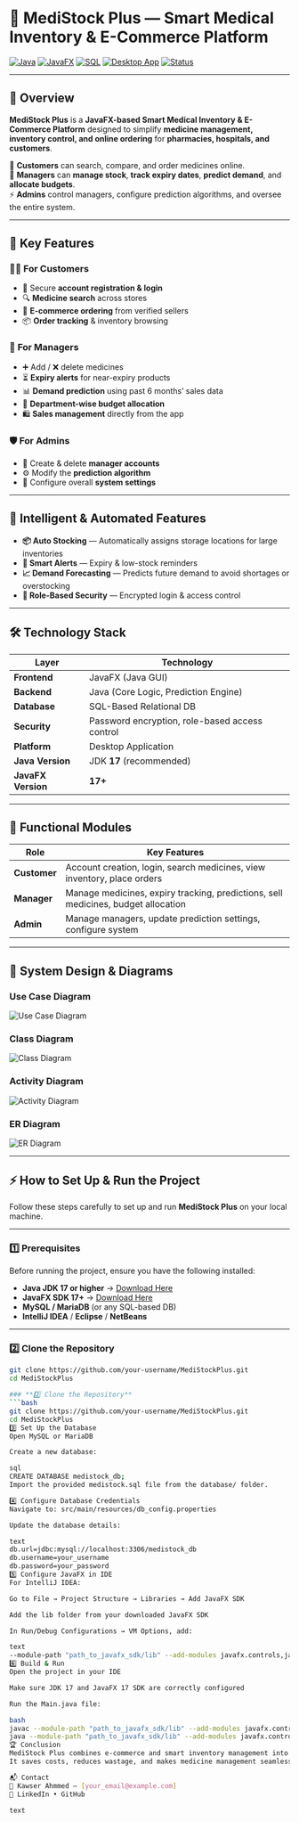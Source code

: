 # 🏥 MediStock Plus — Smart Medical Inventory & E-Commerce Platform

[![Java](https://img.shields.io/badge/Java-FE2020?style=for-the-badge&logo=java&logoColor=white)]()
[![JavaFX](https://img.shields.io/badge/JavaFX-17-0078D7?style=for-the-badge&logo=java&logoColor=white)]()
[![SQL](https://img.shields.io/badge/Database-SQL-blue?style=for-the-badge&logo=databricks&logoColor=white)]()
[![Desktop App](https://img.shields.io/badge/Platform-Desktop%20App-28a745?style=for-the-badge)]()
[![Status](https://img.shields.io/badge/Status-Completed-success?style=for-the-badge)]()

---

## 📌 Overview
**MediStock Plus** is a **JavaFX-based Smart Medical Inventory & E-Commerce Platform** designed to simplify **medicine management, inventory control, and online ordering** for **pharmacies, hospitals, and customers**.  

💊 **Customers** can search, compare, and order medicines online.  
🏪 **Managers** can **manage stock**, **track expiry dates**, **predict demand**, and **allocate budgets**.  
⚡ **Admins** control managers, configure prediction algorithms, and oversee the entire system.

---

## 🚀 Key Features

### 👨‍⚕️ **For Customers**
- 🧾 Secure **account registration & login**
- 🔍 **Medicine search** across stores
- 🛒 **E-commerce ordering** from verified sellers
- 📦 **Order tracking** & inventory browsing

### 🏪 **For Managers**
- ➕ Add / ❌ delete medicines  
- ⏳ **Expiry alerts** for near-expiry products  
- 📊 **Demand prediction** using past 6 months’ sales data  
- 🧮 **Department-wise budget allocation**  
- 🛍 **Sales management** directly from the app  

### 🛡 **For Admins**
- 👥 Create & delete **manager accounts**
- ⚙ Modify the **prediction algorithm**
- 🔧 Configure overall **system settings**

---

## 🤖 Intelligent & Automated Features
- **📦 Auto Stocking** — Automatically assigns storage locations for large inventories  
- **🔔 Smart Alerts** — Expiry & low-stock reminders  
- **📈 Demand Forecasting** — Predicts future demand to avoid shortages or overstocking  
- **🔐 Role-Based Security** — Encrypted login & access control  

---

## 🛠 Technology Stack

| **Layer**        | **Technology**     |
|-------------------|---------------------|
| **Frontend**      | JavaFX (Java GUI)   |
| **Backend**       | Java (Core Logic, Prediction Engine) |
| **Database**      | SQL-Based Relational DB |
| **Security**      | Password encryption, role-based access control |
| **Platform**      | Desktop Application |
| **Java Version**  | JDK **17** (recommended) |
| **JavaFX Version**| **17+** |

---

## 📂 Functional Modules

| **Role**      | **Key Features** |
|--------------|-------------------|
| **Customer** | Account creation, login, search medicines, view inventory, place orders |
| **Manager**  | Manage medicines, expiry tracking, predictions, sell medicines, budget allocation |
| **Admin**    | Manage managers, update prediction settings, configure system |

---

## 🧩 System Design & Diagrams

### **Use Case Diagram**
![Use Case Diagram](docs/use_case_diagram.png)

### **Class Diagram**
![Class Diagram](docs/class_diagram.png)

### **Activity Diagram**
![Activity Diagram](docs/activity_diagram.png)

### **ER Diagram**
![ER Diagram](docs/er_diagram.png)

---

## ⚡ How to Set Up & Run the Project

Follow these steps carefully to set up and run **MediStock Plus** on your local machine.

---

### **1️⃣ Prerequisites**
Before running the project, ensure you have the following installed:
- **Java JDK 17 or higher** → [Download Here](https://jdk.java.net/17/)
- **JavaFX SDK 17+** → [Download Here](https://gluonhq.com/products/javafx/)
- **MySQL / MariaDB** (or any SQL-based DB)
- **IntelliJ IDEA** / **Eclipse** / **NetBeans**

---

### **2️⃣ Clone the Repository**
```bash
git clone https://github.com/your-username/MediStockPlus.git
cd MediStockPlus

### **2️⃣ Clone the Repository**
```bash
git clone https://github.com/your-username/MediStockPlus.git
cd MediStockPlus
3️⃣ Set Up the Database
Open MySQL or MariaDB

Create a new database:

sql
CREATE DATABASE medistock_db;
Import the provided medistock.sql file from the database/ folder.

4️⃣ Configure Database Credentials
Navigate to: src/main/resources/db_config.properties

Update the database details:

text
db.url=jdbc:mysql://localhost:3306/medistock_db
db.username=your_username
db.password=your_password
5️⃣ Configure JavaFX in IDE
For IntelliJ IDEA:

Go to File → Project Structure → Libraries → Add JavaFX SDK

Add the lib folder from your downloaded JavaFX SDK

In Run/Debug Configurations → VM Options, add:

text
--module-path "path_to_javafx_sdk/lib" --add-modules javafx.controls,javafx.fxml
6️⃣ Build & Run
Open the project in your IDE

Make sure JDK 17 and JavaFX 17 SDK are correctly configured

Run the Main.java file:

bash
javac --module-path "path_to_javafx_sdk/lib" --add-modules javafx.controls,javafx.fxml Main.java
java --module-path "path_to_javafx_sdk/lib" --add-modules javafx.controls,javafx.fxml Main
🏆 Conclusion
MediStock Plus combines e-commerce and smart inventory management into one secure, predictive, and user-friendly healthcare solution.
It saves costs, reduces wastage, and makes medicine management seamless for customers, managers, and admins.

📬 Contact
📧 Kawser Ahmmed — [your_email@example.com]
🔗 LinkedIn • GitHub

text


